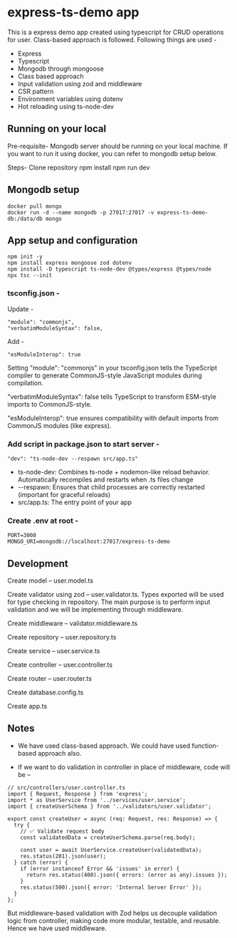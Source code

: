 # express-ts-demo app

This is a express demo app created using typescript for CRUD operations for user. Class-based approach is followed.
Following things are used -

- Express
- Typescript
- Mongodb through mongoose
- Class based approach
- Input validation using zod and middleware
- CSR pattern
- Environment variables using dotenv
- Hot reloading using ts-node-dev

## Running on your local

Pre-requisite-
Mongodb server should be running on your local machine. If you want to run it using docker, you can refer to mongodb setup below.

Steps-
Clone repository
npm install
npm run dev

## Mongodb setup

```
docker pull mongo
docker run -d --name mongodb -p 27017:27017 -v express-ts-demo-db:/data/db mongo
```

## App setup and configuration

```
npm init -y
npm install express mongoose zod dotenv
npm install -D typescript ts-node-dev @types/express @types/node
npx tsc --init
```

### tsconfig.json -

Update -

```
"module": "commonjs",
"verbatimModuleSyntax": false,
```

Add -

```
"esModuleInterop": true
```

Setting "module": "commonjs" in your tsconfig.json tells the TypeScript compiler to generate CommonJS-style JavaScript modules during compilation.

"verbatimModuleSyntax": false tells TypeScript to transform ESM-style imports to CommonJS-style.

"esModuleInterop": true ensures compatibility with default imports from CommonJS modules (like express).

### Add script in package.json to start server -

```
"dev": "ts-node-dev --respawn src/app.ts"
```

- ts-node-dev: Combines ts-node + nodemon-like reload behavior. Automatically recompiles and restarts when .ts files change
- --respawn: Ensures that child processes are correctly restarted (important for graceful reloads)
- src/app.ts: The entry point of your app

### Create .env at root -

```
PORT=3000
MONGO_URI=mongodb://localhost:27017/express-ts-demo
```

## Development

Create model – user.model.ts

Create validator using zod – user.validator.ts. Types exported will be used for type checking in repository. The main purpose is to perform input validation and we will be implementing through middleware.

Create middleware – validator.middleware.ts

Create repository – user.repository.ts

Create service – user.service.ts

Create controller – user.controller.ts

Create router – user.router.ts

Create database.config.ts

Create app.ts

## Notes

- We have used class-based approach. We could have used function-based approach also.

- If we want to do validation in controller in place of middleware, code will be –

```
// src/controllers/user.controller.ts
import { Request, Response } from 'express';
import * as UserService from '../services/user.service';
import { createUserSchema } from '../validators/user.validator';

export const createUser = async (req: Request, res: Response) => {
  try {
    // ✅ Validate request body
    const validatedData = createUserSchema.parse(req.body);

    const user = await UserService.createUser(validatedData);
    res.status(201).json(user);
  } catch (error) {
    if (error instanceof Error && 'issues' in error) {
      return res.status(400).json({ errors: (error as any).issues });
    }
    res.status(500).json({ error: 'Internal Server Error' });
  }
};
```

But middleware-based validation with Zod helps us decouple validation logic from controller, making code more modular, testable, and reusable. Hence we have used middleware.
